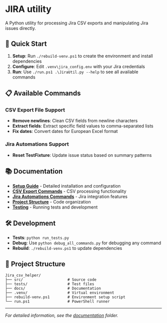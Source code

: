 # JIRA utility

A Python utility for processing Jira CSV exports and manipulating Jira issues directly.

## 🚀 Quick Start

1. **Setup**: Run `./rebuild-venv.ps1` to create the environment and install dependencies
2. **Configure**: Edit `.venv\jira_config.env` with your Jira credentials
3. **Run**: Use `./run.ps1 .\JiraUtil.py --help` to see all available commands

## 📋 Available Commands

### CSV Export File Support

- **Remove newlines**: Clean CSV fields from newline characters
- **Extract fields**: Extract specific field values to comma-separated lists
- **Fix dates**: Convert dates for European Excel format

### Jira Automations Support

- **Reset TestFixture**: Update issue status based on summary patterns

## 📚 Documentation

- **[Setup Guide](docs/setup.md)** - Detailed installation and configuration
- **[CSV Export Commands](docs/csv_export-commands.md)** - CSV processing functionality
- **[Jira Automations Commands](docs/jira_automations-commands.md)** - Jira integration features
- **[Project Structure](docs/project-structure.md)** - Code organization
- **[Testing](docs/testing.md)** - Running tests and development

## 🛠️ Development

- **Tests**: `python run_tests.py`
- **Debug**: Use `python debug_all_commands.py` for debugging any command
- **Rebuild**: `./rebuild-venv.ps1` to update dependencies

## 📁 Project Structure

```
Jira_csv_helper/
├── src/                    # Source code
├── tests/                  # Test files
├── docs/                   # Documentation
├── .venv/                  # Virtual environment
├── rebuild-venv.ps1        # Environment setup script
└── run.ps1                 # PowerShell runner
```

---

*For detailed information, see the [documentation](docs/) folder.*
